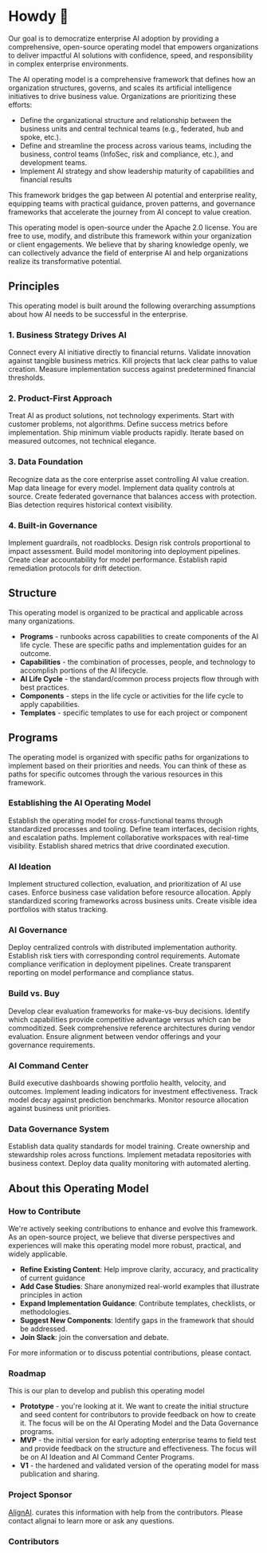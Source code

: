 # Howdy 👋

Our goal is to democratize enterprise AI adoption by providing a comprehensive, open-source operating model that empowers organizations to deliver impactful AI solutions with confidence, speed, and responsibility in complex enterprise environments.

The AI operating model is a comprehensive framework that defines how an organization structures, governs, and scales its artificial intelligence initiatives to drive business value. Organizations are prioritizing these efforts:

- Define the organizational structure and relationship between the business units and central technical teams (e.g., federated, hub and spoke, etc.).
- Define and streamline the process across various teams, including the business, control teams (InfoSec, risk and compliance, etc.), and development teams.
- Implement AI strategy and show leadership maturity of capabilities and financial results

This framework bridges the gap between AI potential and enterprise reality, equipping teams with practical guidance, proven patterns, and governance frameworks that accelerate the journey from AI concept to value creation.

This operating model is open-source under the Apache 2.0 license. You are free to use, modify, and distribute this framework within your organization or client engagements. We believe that by sharing knowledge openly, we can collectively advance the field of enterprise AI and help organizations realize its transformative potential.

## Principles

This operating model is built around the following overarching assumptions about how AI needs to be successful in the enterprise.

### 1. Business Strategy Drives AI

Connect every AI initiative directly to financial returns. Validate innovation against tangible business metrics. Kill projects that lack clear paths to value creation. Measure implementation success against predetermined financial thresholds.

### 2. Product-First Approach

Treat AI as product solutions, not technology experiments. Start with customer problems, not algorithms. Define success metrics before implementation. Ship minimum viable products rapidly. Iterate based on measured outcomes, not technical elegance.

### 3. Data Foundation

Recognize data as the core enterprise asset controlling AI value creation. Map data lineage for every model. Implement data quality controls at source. Create federated governance that balances access with protection. Bias detection requires historical context visibility.

### 4. Built-in Governance

Implement guardrails, not roadblocks. Design risk controls proportional to impact assessment. Build model monitoring into deployment pipelines. Create clear accountability for model performance. Establish rapid remediation protocols for drift detection.

## Structure 

This operating model is organized to be practical and applicable across many organizations.

- **Programs** - runbooks across capabilities to create components of the AI life cycle. These are specific paths and implementation guides for an outcome.
- **Capabilities** - the combination of processes, people, and technology to accomplish portions of the AI lifecycle. 
- **AI Life Cycle** - the standard/common process projects flow through with best practices.
- **Components** - steps in the life cycle or activities for the life cycle to apply capabilities. 
- **Templates** - specific templates to use for each project or component 

## Programs

The operating model is organized with specific paths for organizations to implement based on their priorities and needs. You can think of these as paths for specific outcomes through the various resources in this framework.

### Establishing the AI Operating Model

Establish the operating model for cross-functional teams through standardized processes and tooling. Define team interfaces, decision rights, and escalation paths. Implement collaborative workspaces with real-time visibility. Establish shared metrics that drive coordinated execution.

### AI Ideation

Implement structured collection, evaluation, and prioritization of AI use cases. Enforce business case validation before resource allocation. Apply standardized scoring frameworks across business units. Create visible idea portfolios with status tracking.

### AI Governance

Deploy centralized controls with distributed implementation authority. Establish risk tiers with corresponding control requirements. Automate compliance verification in deployment pipelines. Create transparent reporting on model performance and compliance status.

### Build vs. Buy

Develop clear evaluation frameworks for make-vs-buy decisions. Identify which capabilities provide competitive advantage versus which can be commoditized. Seek comprehensive reference architectures during vendor evaluation. Ensure alignment between vendor offerings and your governance requirements.

### AI Command Center

Build executive dashboards showing portfolio health, velocity, and outcomes. Implement leading indicators for investment effectiveness. Track model decay against prediction benchmarks. Monitor resource allocation against business unit priorities.

### Data Governance System

Establish data quality standards for model training. Create ownership and stewardship roles across functions. Implement metadata repositories with business context. Deploy data quality monitoring with automated alerting.

## About this Operating Model

### How to Contribute

We're actively seeking contributions to enhance and evolve this framework. As an open-source project, we believe that diverse perspectives and experiences will make this operating model more robust, practical, and widely applicable.

- **Refine Existing Content**: Help improve clarity, accuracy, and practicality of current guidance
- **Add Case Studies**: Share anonymized real-world examples that illustrate principles in action
- **Expand Implementation Guidance**: Contribute templates, checklists, or methodologies.
- **Suggest New Components**: Identify gaps in the framework that should be addressed.
- **Join Slack**: join the conversation and debate.  

For more information or to discuss potential contributions, please contact.

### Roadmap 
This is our plan to develop and publish this operating model
- **Prototype** - you're looking at it. We want to create the initial structure and seed content for contributors to provide feedback on how to create it. The focus will be on the AI Operating Model and the Data Governance programs. 
- **MVP** - the initial version for early adopting enterprise teams to field test and provide feedback on the structure and effectiveness. The focus will be on AI Ideation and AI Command Center Programs. 
- **V1** - the hardened and validated version of the operating model for mass publication and sharing. 

### Project Sponsor

[AlignAI](www.getalignai.com). curates this information with help from the contributors. Please contact alignai to learn more or ask any questions. 

### Contributors

